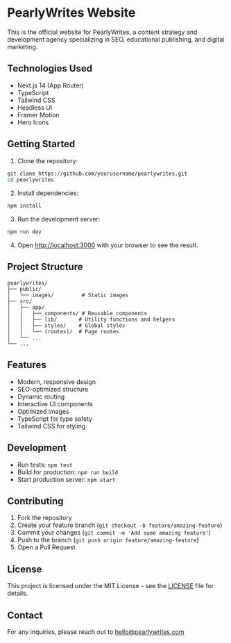 # PearlyWrites Website

This is the official website for PearlyWrites, a content strategy and development agency specializing in SEO, educational publishing, and digital marketing.

## Technologies Used

- Next.js 14 (App Router)
- TypeScript
- Tailwind CSS
- Headless UI
- Framer Motion
- Hero Icons

## Getting Started

1. Clone the repository:
```bash
git clone https://github.com/yourusername/pearlywrites.git
cd pearlywrites
```

2. Install dependencies:
```bash
npm install
```

3. Run the development server:
```bash
npm run dev
```

4. Open [http://localhost:3000](http://localhost:3000) with your browser to see the result.

## Project Structure

```
pearlywrites/
├── public/
│   └── images/         # Static images
├── src/
│   ├── app/
│   │   ├── components/ # Reusable components
│   │   ├── lib/       # Utility functions and helpers
│   │   ├── styles/    # Global styles
│   │   └── (routes)/  # Page routes
│   └── ...
└── ...
```

## Features

- Modern, responsive design
- SEO-optimized structure
- Dynamic routing
- Interactive UI components
- Optimized images
- TypeScript for type safety
- Tailwind CSS for styling

## Development

- Run tests: `npm test`
- Build for production: `npm run build`
- Start production server: `npm start`

## Contributing

1. Fork the repository
2. Create your feature branch (`git checkout -b feature/amazing-feature`)
3. Commit your changes (`git commit -m 'Add some amazing feature'`)
4. Push to the branch (`git push origin feature/amazing-feature`)
5. Open a Pull Request

## License

This project is licensed under the MIT License - see the [LICENSE](LICENSE) file for details.

## Contact

For any inquiries, please reach out to hello@pearlywrites.com
